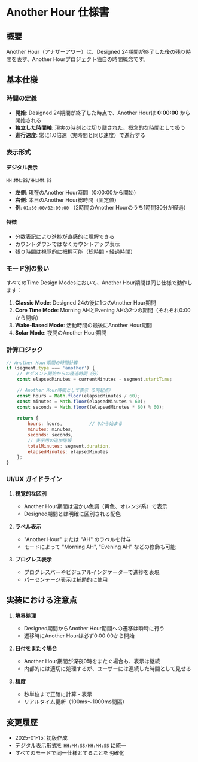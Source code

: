 # Another Hour 仕様書

## 概要
Another Hour（アナザーアワー）は、Designed 24期間が終了した後の残り時間を表す、Another Hourプロジェクト独自の時間概念です。

## 基本仕様

### 時間の定義
- **開始**: Designed 24期間が終了した時点で、Another Hourは **0:00:00** から開始される
- **独立した時間軸**: 現実の時刻とは切り離された、概念的な時間として扱う
- **進行速度**: 常に1.0倍速（実時間と同じ速度）で進行する

### 表示形式

#### デジタル表示
```
HH:MM:SS/HH:MM:SS
```
- **左側**: 現在のAnother Hour時間（0:00:00から開始）
- **右側**: 本日のAnother Hour総時間（固定値）
- **例**: `01:30:00/02:00:00` （2時間のAnother Hourのうち1時間30分が経過）

#### 特徴
- 分数表記により進捗が直感的に理解できる
- カウントダウンではなくカウントアップ表示
- 残り時間は視覚的に把握可能（総時間 - 経過時間）

### モード別の扱い

すべてのTime Design Modesにおいて、Another Hour期間は同じ仕様で動作します：

1. **Classic Mode**: Designed 24の後に1つのAnother Hour期間
2. **Core Time Mode**: Morning AHとEvening AHの2つの期間（それぞれ0:00から開始）
3. **Wake-Based Mode**: 活動時間の最後にAnother Hour期間
4. **Solar Mode**: 夜間のAnother Hour期間

### 計算ロジック

```javascript
// Another Hour期間の時間計算
if (segment.type === 'another') {
    // セグメント開始からの経過時間（分）
    const elapsedMinutes = currentMinutes - segment.startTime;
    
    // Another Hour時間として表示（0時起点）
    const hours = Math.floor(elapsedMinutes / 60);
    const minutes = Math.floor(elapsedMinutes % 60);
    const seconds = Math.floor((elapsedMinutes * 60) % 60);
    
    return {
        hours: hours,          // 0から始まる
        minutes: minutes,
        seconds: seconds,
        // 表示用の追加情報
        totalMinutes: segment.duration,
        elapsedMinutes: elapsedMinutes
    };
}
```

### UI/UX ガイドライン

1. **視覚的な区別**
   - Another Hour期間は温かい色調（黄色、オレンジ系）で表示
   - Designed期間とは明確に区別される配色

2. **ラベル表示**
   - "Another Hour" または "AH" のラベルを付与
   - モードによって "Morning AH", "Evening AH" などの修飾も可能

3. **プログレス表示**
   - プログレスバーやビジュアルインジケーターで進捗を表現
   - パーセンテージ表示は補助的に使用

## 実装における注意点

1. **境界処理**
   - Designed期間からAnother Hour期間への遷移は瞬時に行う
   - 遷移時にAnother Hourは必ず0:00:00から開始

2. **日付をまたぐ場合**
   - Another Hour期間が深夜0時をまたぐ場合も、表示は継続
   - 内部的には適切に処理するが、ユーザーには連続した時間として見せる

3. **精度**
   - 秒単位まで正確に計算・表示
   - リアルタイム更新（100ms〜1000ms間隔）

## 変更履歴
- 2025-01-15: 初版作成
- デジタル表示形式を `HH:MM:SS/HH:MM:SS` に統一
- すべてのモードで同一仕様とすることを明確化
